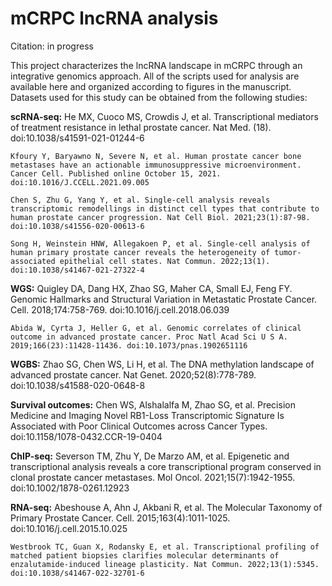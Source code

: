 # mCRPC lncRNA analysis

Citation: in progress

This project characterizes the lncRNA landscape in mCRPC through an integrative genomics approach. All of the scripts used for analysis are available here and organized according to figures in the manuscript. Datasets used for this study can be obtained from the following studies:

**scRNA-seq:**
    He MX, Cuoco MS, Crowdis J, et al. Transcriptional mediators of treatment resistance in lethal prostate cancer. Nat Med. (18). doi:10.1038/s41591-021-01244-6

    Kfoury Y, Baryawno N, Severe N, et al. Human prostate cancer bone metastases have an actionable immunosuppressive microenvironment. Cancer Cell. Published online October 15, 2021. doi:10.1016/J.CCELL.2021.09.005

    Chen S, Zhu G, Yang Y, et al. Single-cell analysis reveals transcriptomic remodellings in distinct cell types that contribute to human prostate cancer progression. Nat Cell Biol. 2021;23(1):87-98. doi:10.1038/s41556-020-00613-6

    Song H, Weinstein HNW, Allegakoen P, et al. Single-cell analysis of human primary prostate cancer reveals the heterogeneity of tumor-associated epithelial cell states. Nat Commun. 2022;13(1). doi:10.1038/s41467-021-27322-4

**WGS:**
    Quigley DA, Dang HX, Zhao SG, Maher CA, Small EJ, Feng FY. Genomic Hallmarks and Structural Variation in Metastatic Prostate Cancer. Cell. 2018;174:758-769. doi:10.1016/j.cell.2018.06.039

    Abida W, Cyrta J, Heller G, et al. Genomic correlates of clinical outcome in advanced prostate cancer. Proc Natl Acad Sci U S A. 2019;166(23):11428-11436. doi:10.1073/pnas.1902651116

**WGBS:**
    Zhao SG, Chen WS, Li H, et al. The DNA methylation landscape of advanced prostate cancer. Nat Genet. 2020;52(8):778-789. doi:10.1038/s41588-020-0648-8

**Survival outcomes:**
    Chen WS, Alshalalfa M, Zhao SG, et al. Precision Medicine and Imaging Novel RB1-Loss Transcriptomic Signature Is Associated with Poor Clinical Outcomes across Cancer Types. doi:10.1158/1078-0432.CCR-19-0404

**ChIP-seq:**
    Severson TM, Zhu Y, De Marzo AM, et al. Epigenetic and transcriptional analysis reveals a core transcriptional program conserved in clonal prostate cancer metastases. Mol Oncol. 2021;15(7):1942-1955. doi:10.1002/1878-0261.12923

**RNA-seq:**
    Abeshouse A, Ahn J, Akbani R, et al. The Molecular Taxonomy of Primary Prostate Cancer. Cell. 2015;163(4):1011-1025. doi:10.1016/j.cell.2015.10.025

    Westbrook TC, Guan X, Rodansky E, et al. Transcriptional profiling of matched patient biopsies clarifies molecular determinants of enzalutamide-induced lineage plasticity. Nat Commun. 2022;13(1):5345. doi:10.1038/s41467-022-32701-6